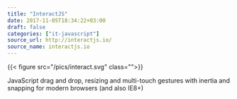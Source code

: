 ```yaml
---
title: "InteractJS"
date: 2017-11-05T18:34:22+03:00
draft: false
categories: ["it-javascript"]
source_url: http://interactjs.io/
source_name: interactjs.io
---
```


{{< figure src="/pics/interact.svg" class="">}}

JavaScript drag and drop, resizing and multi-touch gestures with inertia and snapping for modern browsers (and also IE8+)

<!--more-->
